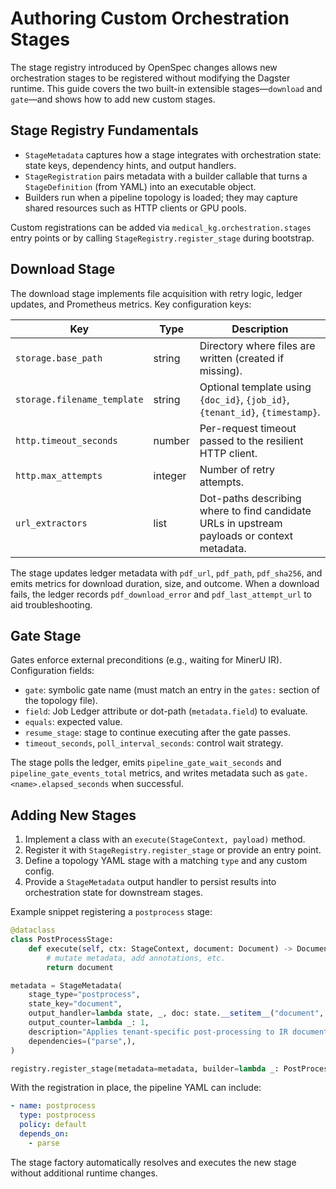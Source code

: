 # Authoring Custom Orchestration Stages

The stage registry introduced by OpenSpec changes allows new orchestration
stages to be registered without modifying the Dagster runtime. This guide covers
the two built-in extensible stages—`download` and `gate`—and shows how to add
new custom stages.

## Stage Registry Fundamentals

- `StageMetadata` captures how a stage integrates with orchestration state:
  state keys, dependency hints, and output handlers.
- `StageRegistration` pairs metadata with a builder callable that turns a
  `StageDefinition` (from YAML) into an executable object.
- Builders run when a pipeline topology is loaded; they may capture shared
  resources such as HTTP clients or GPU pools.

Custom registrations can be added via `medical_kg.orchestration.stages` entry
points or by calling `StageRegistry.register_stage` during bootstrap.

## Download Stage

The download stage implements file acquisition with retry logic, ledger updates,
and Prometheus metrics. Key configuration keys:

| Key | Type | Description |
| --- | --- | --- |
| `storage.base_path` | string | Directory where files are written (created if missing). |
| `storage.filename_template` | string | Optional template using `{doc_id}`, `{job_id}`, `{tenant_id}`, `{timestamp}`. |
| `http.timeout_seconds` | number | Per-request timeout passed to the resilient HTTP client. |
| `http.max_attempts` | integer | Number of retry attempts. |
| `url_extractors` | list | Dot-paths describing where to find candidate URLs in upstream payloads or context metadata. |

The stage updates ledger metadata with `pdf_url`, `pdf_path`, `pdf_sha256`, and
emits metrics for download duration, size, and outcome. When a download fails,
the ledger records `pdf_download_error` and `pdf_last_attempt_url` to aid
troubleshooting.

## Gate Stage

Gates enforce external preconditions (e.g., waiting for MinerU IR). Configuration
fields:

- `gate`: symbolic gate name (must match an entry in the `gates:` section of the
  topology file).
- `field`: Job Ledger attribute or dot-path (`metadata.field`) to evaluate.
- `equals`: expected value.
- `resume_stage`: stage to continue executing after the gate passes.
- `timeout_seconds`, `poll_interval_seconds`: control wait strategy.

The stage polls the ledger, emits `pipeline_gate_wait_seconds` and
`pipeline_gate_events_total` metrics, and writes metadata such as
`gate.<name>.elapsed_seconds` when successful.

## Adding New Stages

1. Implement a class with an `execute(StageContext, payload)` method.
2. Register it with `StageRegistry.register_stage` or provide an entry point.
3. Define a topology YAML stage with a matching `type` and any custom config.
4. Provide a `StageMetadata` output handler to persist results into orchestration
   state for downstream stages.

Example snippet registering a `postprocess` stage:

```python
@dataclass
class PostProcessStage:
    def execute(self, ctx: StageContext, document: Document) -> Document:
        # mutate metadata, add annotations, etc.
        return document

metadata = StageMetadata(
    stage_type="postprocess",
    state_key="document",
    output_handler=lambda state, _, doc: state.__setitem__("document", doc),
    output_counter=lambda _: 1,
    description="Applies tenant-specific post-processing to IR documents",
    dependencies=("parse",),
)

registry.register_stage(metadata=metadata, builder=lambda _: PostProcessStage())
```

With the registration in place, the pipeline YAML can include:

```yaml
- name: postprocess
  type: postprocess
  policy: default
  depends_on:
    - parse
```

The stage factory automatically resolves and executes the new stage without
additional runtime changes.
